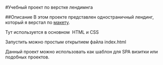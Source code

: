 #Учебный проект по верстке лендимнга

##Описание
В этом проекте представлен одностраничный лендинг, который я верстал по [макету](https://www.figma.com/design/8KwhMpv8qnDocX4NVFQBpn/Оно-тебе-надо?node-id=0-1&p=f&t=HKtiPzXHuz5N6DJs-0).

Тут используется в основном  HTML и CSS

Запустить можно простым открытием файла index.html

Данный проект можно использовать как шаблон для SPA визитки или подобных проектов.
